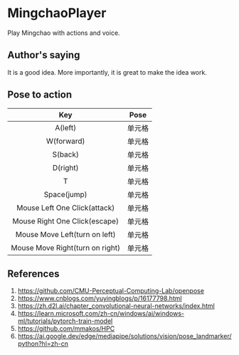 # MingchaoPlayer
Play Mingchao with actions and voice.
## Author's saying
It is a good idea. More importantly, it is great to make the idea work.

## Pose to action
| Key | Pose |
| :----:| :----: | 
| A(left) | 单元格 |
| W(forward) | 单元格 |
| S(back) | 单元格 |
| D(right) | 单元格 |
| T | 单元格 |
| Space(jump) | 单元格 |
| Mouse Left One Click(attack) | 单元格 |
| Mouse Right One Click(escape) | 单元格 |
| Mouse Move Left(turn on left) | 单元格 |
| Mouse Move Right(turn on right) | 单元格 |

## References
1. https://github.com/CMU-Perceptual-Computing-Lab/openpose
2. https://www.cnblogs.com/yuyingblogs/p/16177798.html
3. https://zh.d2l.ai/chapter_convolutional-neural-networks/index.html
4. https://learn.microsoft.com/zh-cn/windows/ai/windows-ml/tutorials/pytorch-train-model
5. https://github.com/mmakos/HPC
6. https://ai.google.dev/edge/mediapipe/solutions/vision/pose_landmarker/python?hl=zh-cn